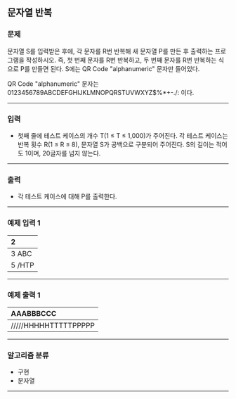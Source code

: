 문자열 반복
-------------
### 문제

문자열 S를 입력받은 후에, 각 문자를 R번 반복해 새 문자열 P를 만든 후 출력하는 프로그램을 작성하시오. 즉, 첫 번째 문자를 R번 반복하고, 두 번째 문자를 R번 반복하는 식으로 P를 만들면 된다. S에는 QR Code "alphanumeric" 문자만 들어있다.

QR Code "alphanumeric" 문자는 0123456789ABCDEFGHIJKLMNOPQRSTUVWXYZ\$%*+-./: 이다.

- - -

### 입력
* 첫째 줄에 테스트 케이스의 개수 T(1 ≤ T ≤ 1,000)가 주어진다. 각 테스트 케이스는 반복 횟수 R(1 ≤ R ≤ 8), 문자열 S가 공백으로 구분되어 주어진다. S의 길이는 적어도 1이며, 20글자를 넘지 않는다. 

- - -

### 출력
* 각 테스트 케이스에 대해 P를 출력한다.

- - -

### 예제 입력 1
|2|
|:---|
|3 ABC|
|5 /HTP|

- - -

### 예제 출력 1
|AAABBBCCC|
|:---|
|/////HHHHHTTTTTPPPPP|

- - -

### 알고리즘 분류
* 구현
* 문자열

- - -